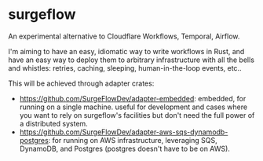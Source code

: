 # surgeflow
An experimental alternative to Cloudflare Workflows, Temporal, Airflow.

I'm aiming to have an easy, idiomatic way to write workflows in Rust, and have an easy way to deploy them to arbitrary infrastructure with all the bells and whistles: retries, caching, sleeping, human-in-the-loop events, etc..

This will be achieved through adapter crates:
- https://github.com/SurgeFlowDev/adapter-embedded: embedded, for running on a single machine. useful for development and cases where you want to rely on surgeflow's facilities but don't need the full power of a distributed system.
- https://github.com/SurgeFlowDev/adapter-aws-sqs-dynamodb-postgres: for running on AWS infrastructure, leveraging SQS, DynamoDB, and Postgres (postgres doesn't have to be on AWS).

